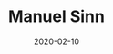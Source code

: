 ---
title: Manuel Sinn
date: 2020-02-10
bio: |
  Test lelelelelelelel lelelel lelelele l.
avatar: /images/gohugo-default-sample-hero-image.jpg
featured: true
social:
  - title: github
    url: https://github.com
  - title: github
    url: https://github.com
  - title: github
    url: https://github.com
  - title: github
    url: https://github.com
  - title: github
    url: https://github.com
---
